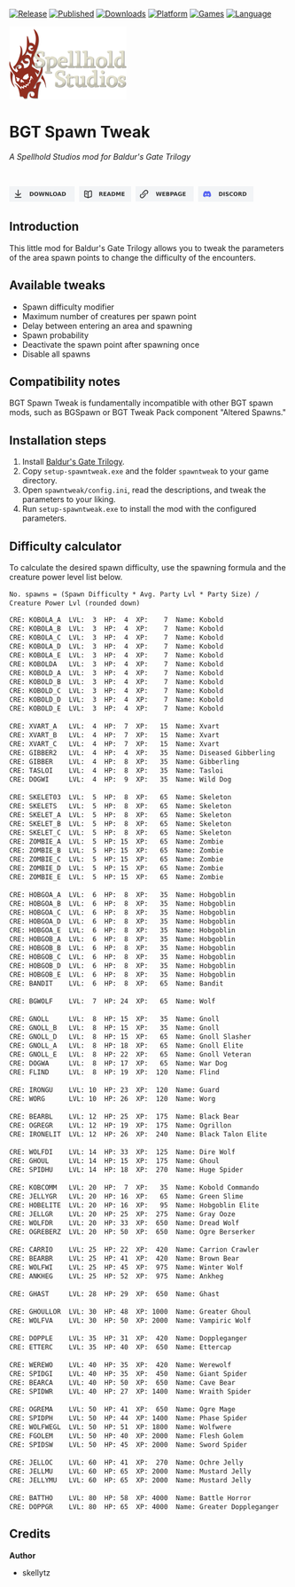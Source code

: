 [![Release](https://img.shields.io/github/v/release/Spellhold-Studios/BGT-Spawn-Tweak?include_prereleases&color=%2392403a)](https://github.com/Spellhold-Studios/BGT-Spawn-Tweak/releases/latest)
[![Published](https://img.shields.io/github/release-date/Spellhold-Studios/BGT-Spawn-Tweak?display_date=published_at&label=published&color=%2392403a)](https://github.com/Spellhold-Studios/BGT-Spawn-Tweak/releases/latest)
[![Downloads](https://img.shields.io/github/downloads/Spellhold-Studios/BGT-Spawn-Tweak/total?color=%2392403a)](https://github.com/Spellhold-Studios/BGT-Spawn-Tweak/releases)
[![Platform](https://img.shields.io/badge/platform-Windows%20%a0%20macOS%20%a0%20Linux%20%a0%20Project%20Infinity-%2392403a)](https://github.com/Spellhold-Studios/BGT-Spawn-Tweak/releases)
[![Games](https://img.shields.io/badge/games-BGT-%2392403a)](https://github.com/Spellhold-Studios/BGT-Spawn-Tweak/releases)
[![Language](https://img.shields.io/badge/language-en-%2392403a)](https://github.com/Spellhold-Studios/BGT-Spawn-Tweak/releases)

<!--
Badges white space separator: %20%a0%20
Badges ":" (colon) symbol: %3A
Badges "-" (hyphen) symbol: --
Games full list: BG1 BG2 BGT BG%3AEE SoD BG2%3AEE EET IWD1 IWD2 IWD%3AEE PST PST%3AEE
IETF language tags: https://spellhold-studios.github.io/readmes/template-basic/ietf-lang-tags.pdf
Why some badges update slowly: https://github.com/pujux/badge-it/issues/78
-->

<picture>
  <source media="(prefers-color-scheme: dark)" srcset="https://raw.githubusercontent.com/Spellhold-Studios/Spellhold-Studios.github.io/main/assets/images/shs-corner-logo.svg" />
  <source media="(prefers-color-scheme: light)" srcset="https://raw.githubusercontent.com/Spellhold-Studios/Spellhold-Studios.github.io/main/assets/images/shs-corner-logo.svg" />
  <img alt="SHS logo" src="https://raw.githubusercontent.com/Spellhold-Studios/Spellhold-Studios.github.io/main/assets/images/shs-corner-logo.svg" width="212" height="132">
</picture>

# BGT Spawn Tweak

*A Spellhold Studios mod for Baldur's Gate Trilogy*

<br>

[<img alt="Download" src="https://raw.githubusercontent.com/Spellhold-Studios/Spellhold-Studios.github.io/main/assets/buttons/download.svg" height="28">](https://github.com/Spellhold-Studios/BGT-Spawn-Tweak/releases/latest)&nbsp;
[<img alt="Readme" src="https://raw.githubusercontent.com/Spellhold-Studios/Spellhold-Studios.github.io/main/assets/buttons/readme.svg" height="28">](https://github.com/Spellhold-Studios/BGT-Spawn-Tweak/blob/main/README.md)&nbsp;
[<img alt="Webpage" src="https://raw.githubusercontent.com/Spellhold-Studios/Spellhold-Studios.github.io/main/assets/buttons/webpage.svg" height="28">](https://spellhold-studios.github.io/)&nbsp;
[<img alt="Discord" src="https://raw.githubusercontent.com/Spellhold-Studios/Spellhold-Studios.github.io/main/assets/buttons/discord-blue.svg" height="28">](https://discord.gg/pE2Njbdb2a)

## Introduction

This little mod for Baldur's Gate Trilogy allows you to tweak the parameters of the area spawn points to change the difficulty of the encounters.

## Available tweaks

- Spawn difficulty modifier
- Maximum number of creatures per spawn point
- Delay between entering an area and spawning
- Spawn probability
- Deactivate the spawn point after spawning once
- Disable all spawns

## Compatibility notes

BGT Spawn Tweak is fundamentally incompatible with other BGT spawn mods, such as BGSpawn or BGT Tweak Pack component "Altered Spawns."

## Installation steps

1. Install [Baldur's Gate Trilogy](https://github.com/Spellhold-Studios/BGT-WeiDU).
2. Copy `setup-spawntweak.exe` and the folder `spawntweak` to your game directory.
3. Open `spawntweak/config.ini`, read the descriptions, and tweak the parameters to your liking.
4. Run `setup-spawntweak.exe` to install the mod with the configured parameters.

## Difficulty calculator
To calculate the desired spawn difficulty, use the spawning formula and the creature power level list below.

```
No. spawns = (Spawn Difficulty * Avg. Party Lvl * Party Size) / Creature Power Lvl (rounded down)
```

```
CRE: KOBOLA_A  LVL:  3  HP:  4  XP:    7  Name: Kobold
CRE: KOBOLA_B  LVL:  3  HP:  4  XP:    7  Name: Kobold
CRE: KOBOLA_C  LVL:  3  HP:  4  XP:    7  Name: Kobold
CRE: KOBOLA_D  LVL:  3  HP:  4  XP:    7  Name: Kobold
CRE: KOBOLA_E  LVL:  3  HP:  4  XP:    7  Name: Kobold
CRE: KOBOLDA   LVL:  3  HP:  4  XP:    7  Name: Kobold
CRE: KOBOLD_A  LVL:  3  HP:  4  XP:    7  Name: Kobold
CRE: KOBOLD_B  LVL:  3  HP:  4  XP:    7  Name: Kobold
CRE: KOBOLD_C  LVL:  3  HP:  4  XP:    7  Name: Kobold
CRE: KOBOLD_D  LVL:  3  HP:  4  XP:    7  Name: Kobold
CRE: KOBOLD_E  LVL:  3  HP:  4  XP:    7  Name: Kobold

CRE: XVART_A   LVL:  4  HP:  7  XP:   15  Name: Xvart
CRE: XVART_B   LVL:  4  HP:  7  XP:   15  Name: Xvart
CRE: XVART_C   LVL:  4  HP:  7  XP:   15  Name: Xvart
CRE: GIBBER2   LVL:  4  HP:  4  XP:   35  Name: Diseased Gibberling
CRE: GIBBER    LVL:  4  HP:  8  XP:   35  Name: Gibberling
CRE: TASLOI    LVL:  4  HP:  8  XP:   35  Name: Tasloi
CRE: DOGWI     LVL:  4  HP:  9  XP:   35  Name: Wild Dog

CRE: SKELET03  LVL:  5  HP:  8  XP:   65  Name: Skeleton
CRE: SKELETS   LVL:  5  HP:  8  XP:   65  Name: Skeleton
CRE: SKELET_A  LVL:  5  HP:  8  XP:   65  Name: Skeleton
CRE: SKELET_B  LVL:  5  HP:  8  XP:   65  Name: Skeleton
CRE: SKELET_C  LVL:  5  HP:  8  XP:   65  Name: Skeleton
CRE: ZOMBIE_A  LVL:  5  HP: 15  XP:   65  Name: Zombie
CRE: ZOMBIE_B  LVL:  5  HP: 15  XP:   65  Name: Zombie
CRE: ZOMBIE_C  LVL:  5  HP: 15  XP:   65  Name: Zombie
CRE: ZOMBIE_D  LVL:  5  HP: 15  XP:   65  Name: Zombie
CRE: ZOMBIE_E  LVL:  5  HP: 15  XP:   65  Name: Zombie

CRE: HOBGOA_A  LVL:  6  HP:  8  XP:   35  Name: Hobgoblin
CRE: HOBGOA_B  LVL:  6  HP:  8  XP:   35  Name: Hobgoblin
CRE: HOBGOA_C  LVL:  6  HP:  8  XP:   35  Name: Hobgoblin
CRE: HOBGOA_D  LVL:  6  HP:  8  XP:   35  Name: Hobgoblin
CRE: HOBGOA_E  LVL:  6  HP:  8  XP:   35  Name: Hobgoblin
CRE: HOBGOB_A  LVL:  6  HP:  8  XP:   35  Name: Hobgoblin
CRE: HOBGOB_B  LVL:  6  HP:  8  XP:   35  Name: Hobgoblin
CRE: HOBGOB_C  LVL:  6  HP:  8  XP:   35  Name: Hobgoblin
CRE: HOBGOB_D  LVL:  6  HP:  8  XP:   35  Name: Hobgoblin
CRE: HOBGOB_E  LVL:  6  HP:  8  XP:   35  Name: Hobgoblin
CRE: BANDIT    LVL:  6  HP:  8  XP:   65  Name: Bandit

CRE: BGWOLF    LVL:  7  HP: 24  XP:   65  Name: Wolf

CRE: GNOLL     LVL:  8  HP: 15  XP:   35  Name: Gnoll
CRE: GNOLL_B   LVL:  8  HP: 15  XP:   35  Name: Gnoll
CRE: GNOLL_D   LVL:  8  HP: 15  XP:   65  Name: Gnoll Slasher
CRE: GNOLL_A   LVL:  8  HP: 18  XP:   65  Name: Gnoll Elite
CRE: GNOLL_E   LVL:  8  HP: 22  XP:   65  Name: Gnoll Veteran
CRE: DOGWA     LVL:  8  HP: 17  XP:   65  Name: War Dog
CRE: FLIND     LVL:  8  HP: 19  XP:  120  Name: Flind

CRE: IRONGU    LVL: 10  HP: 23  XP:  120  Name: Guard
CRE: WORG      LVL: 10  HP: 26  XP:  120  Name: Worg

CRE: BEARBL    LVL: 12  HP: 25  XP:  175  Name: Black Bear
CRE: OGREGR    LVL: 12  HP: 19  XP:  175  Name: Ogrillon
CRE: IRONELIT  LVL: 12  HP: 26  XP:  240  Name: Black Talon Elite

CRE: WOLFDI    LVL: 14  HP: 33  XP:  125  Name: Dire Wolf
CRE: GHOUL     LVL: 14  HP: 15  XP:  175  Name: Ghoul
CRE: SPIDHU    LVL: 14  HP: 18  XP:  270  Name: Huge Spider

CRE: KOBCOMM   LVL: 20  HP:  7  XP:   35  Name: Kobold Commando
CRE: JELLYGR   LVL: 20  HP: 16  XP:   65  Name: Green Slime
CRE: HOBELITE  LVL: 20  HP: 16  XP:   95  Name: Hobgoblin Elite
CRE: JELLGR    LVL: 20  HP: 25  XP:  275  Name: Gray Ooze
CRE: WOLFDR    LVL: 20  HP: 33  XP:  650  Name: Dread Wolf
CRE: OGREBERZ  LVL: 20  HP: 50  XP:  650  Name: Ogre Berserker

CRE: CARRIO    LVL: 25  HP: 22  XP:  420  Name: Carrion Crawler
CRE: BEARBR    LVL: 25  HP: 41  XP:  420  Name: Brown Bear
CRE: WOLFWI    LVL: 25  HP: 45  XP:  975  Name: Winter Wolf
CRE: ANKHEG    LVL: 25  HP: 52  XP:  975  Name: Ankheg

CRE: GHAST     LVL: 28  HP: 29  XP:  650  Name: Ghast

CRE: GHOULLOR  LVL: 30  HP: 48  XP: 1000  Name: Greater Ghoul
CRE: WOLFVA    LVL: 30  HP: 50  XP: 2000  Name: Vampiric Wolf

CRE: DOPPLE    LVL: 35  HP: 31  XP:  420  Name: Doppleganger
CRE: ETTERC    LVL: 35  HP: 40  XP:  650  Name: Ettercap

CRE: WEREWO    LVL: 40  HP: 35  XP:  420  Name: Werewolf
CRE: SPIDGI    LVL: 40  HP: 35  XP:  450  Name: Giant Spider
CRE: BEARCA    LVL: 40  HP: 50  XP:  650  Name: Cave Bear
CRE: SPIDWR    LVL: 40  HP: 27  XP: 1400  Name: Wraith Spider

CRE: OGREMA    LVL: 50  HP: 41  XP:  650  Name: Ogre Mage
CRE: SPIDPH    LVL: 50  HP: 44  XP: 1400  Name: Phase Spider
CRE: WOLFWEGL  LVL: 50  HP: 51  XP: 1800  Name: Wolfwere
CRE: FGOLEM    LVL: 50  HP: 40  XP: 2000  Name: Flesh Golem
CRE: SPIDSW    LVL: 50  HP: 45  XP: 2000  Name: Sword Spider

CRE: JELLOC    LVL: 60  HP: 41  XP:  270  Name: Ochre Jelly
CRE: JELLMU    LVL: 60  HP: 65  XP: 2000  Name: Mustard Jelly
CRE: JELLYMU   LVL: 60  HP: 65  XP: 2000  Name: Mustard Jelly

CRE: BATTHO    LVL: 80  HP: 58  XP: 4000  Name: Battle Horror
CRE: DOPPGR    LVL: 80  HP: 65  XP: 4000  Name: Greater Doppleganger
```

## Credits

<!-- double space after each credits **Heading** if you don't need lists -->

**Author**  

- skellytz

